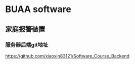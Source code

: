 # BUAA software

## 家庭报警装置

### 服务器后端git地址  
https://github.com/xiaoxin83121/Software_Course_Backend

